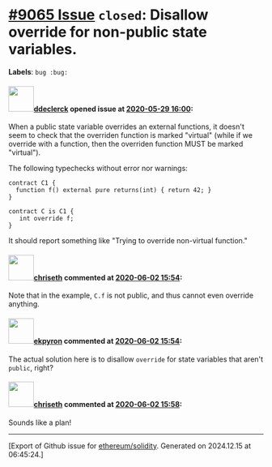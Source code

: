 # [\#9065 Issue](https://github.com/ethereum/solidity/issues/9065) `closed`: Disallow override for non-public state variables.
**Labels**: `bug :bug:`


#### <img src="https://avatars.githubusercontent.com/u/30687695?u=3bc8c78ea8bbba451df27b39b7a6def03a202b71&v=4" width="50">[ddeclerck](https://github.com/ddeclerck) opened issue at [2020-05-29 16:00](https://github.com/ethereum/solidity/issues/9065):

When a public state variable overrides an external functions, it doesn't seem to check that the overriden function is marked "virtual" (while if we override with a function, then the overriden function MUST be marked "virtual").

The following typechecks without error nor warnings:
```
contract C1 {
  function f() external pure returns(int) { return 42; }
}

contract C is C1 {
   int override f;
}
```

It should report something like "Trying to override non-virtual function."

#### <img src="https://avatars.githubusercontent.com/u/9073706?v=4" width="50">[chriseth](https://github.com/chriseth) commented at [2020-06-02 15:54](https://github.com/ethereum/solidity/issues/9065#issuecomment-637642733):

Note that in the example, `C.f` is not public, and thus cannot even override anything.

#### <img src="https://avatars.githubusercontent.com/u/1347491?v=4" width="50">[ekpyron](https://github.com/ekpyron) commented at [2020-06-02 15:54](https://github.com/ethereum/solidity/issues/9065#issuecomment-637642923):

The actual solution here is to disallow ``override`` for state variables that aren't ``public``, right?

#### <img src="https://avatars.githubusercontent.com/u/9073706?v=4" width="50">[chriseth](https://github.com/chriseth) commented at [2020-06-02 15:58](https://github.com/ethereum/solidity/issues/9065#issuecomment-637645393):

Sounds like a plan!


-------------------------------------------------------------------------------



[Export of Github issue for [ethereum/solidity](https://github.com/ethereum/solidity). Generated on 2024.12.15 at 06:45:24.]
